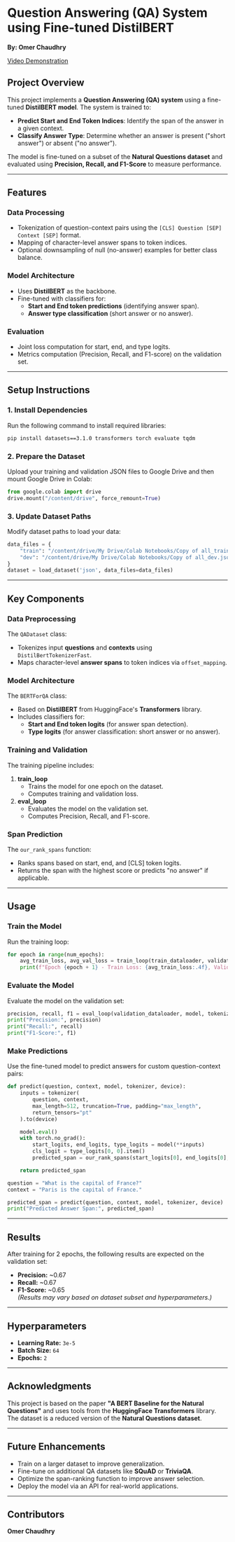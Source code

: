 # **Question Answering (QA) System using Fine-tuned DistilBERT**  
**By: Omer Chaudhry**  

[Video Demonstration](https://drive.google.com/file/d/1Lj1lTMfEGBoUS92mIjuf3nHaozw5KQ9i/view?usp=drive_link)  

## **Project Overview**  
This project implements a **Question Answering (QA) system** using a fine-tuned **DistilBERT model**. The system is trained to:  

- **Predict Start and End Token Indices**: Identify the span of the answer in a given context.  
- **Classify Answer Type**: Determine whether an answer is present ("short answer") or absent ("no answer").  

The model is fine-tuned on a subset of the **Natural Questions dataset** and evaluated using **Precision, Recall, and F1-Score** to measure performance.  

---

## **Features**  
### **Data Processing**  
- Tokenization of question-context pairs using the `[CLS] Question [SEP] Context [SEP]` format.  
- Mapping of character-level answer spans to token indices.  
- Optional downsampling of null (no-answer) examples for better class balance.  

### **Model Architecture**  
- Uses **DistilBERT** as the backbone.  
- Fine-tuned with classifiers for:  
  - **Start and End token predictions** (identifying answer span).  
  - **Answer type classification** (short answer or no answer).  

### **Evaluation**  
- Joint loss computation for start, end, and type logits.  
- Metrics computation (Precision, Recall, and F1-score) on the validation set.  

---

## **Setup Instructions**  

### **1. Install Dependencies**  
Run the following command to install required libraries:  
```bash
pip install datasets==3.1.0 transformers torch evaluate tqdm
```

### **2. Prepare the Dataset**  
Upload your training and validation JSON files to Google Drive and then mount Google Drive in Colab:  
```python
from google.colab import drive
drive.mount("/content/drive", force_remount=True)
```

### **3. Update Dataset Paths**  
Modify dataset paths to load your data:  
```python
data_files = {
    "train": "/content/drive/My Drive/Colab Notebooks/Copy of all_train.json",
    "dev": "/content/drive/My Drive/Colab Notebooks/Copy of all_dev.json"
}
dataset = load_dataset('json', data_files=data_files)
```

---

## **Key Components**  

### **Data Preprocessing**  
The `QADataset` class:  
- Tokenizes input **questions** and **contexts** using `DistilBertTokenizerFast`.  
- Maps character-level **answer spans** to token indices via `offset_mapping`.  

### **Model Architecture**  
The `BERTForQA` class:  
- Based on **DistilBERT** from HuggingFace's **Transformers** library.  
- Includes classifiers for:  
  - **Start and End token logits** (for answer span detection).  
  - **Type logits** (for answer classification: short answer or no answer).  

### **Training and Validation**  
The training pipeline includes:  
1. **train_loop**  
   - Trains the model for one epoch on the dataset.  
   - Computes training and validation loss.  
2. **eval_loop**  
   - Evaluates the model on the validation set.  
   - Computes Precision, Recall, and F1-score.  

### **Span Prediction**  
The `our_rank_spans` function:  
- Ranks spans based on start, end, and [CLS] token logits.  
- Returns the span with the highest score or predicts "no answer" if applicable.  

---

## **Usage**  

### **Train the Model**  
Run the training loop:  
```python
for epoch in range(num_epochs):
    avg_train_loss, avg_val_loss = train_loop(train_dataloader, validation_dataloader, model, optimizer, device)
    print(f"Epoch {epoch + 1} - Train Loss: {avg_train_loss:.4f}, Validation Loss: {avg_val_loss:.4f}")
```

### **Evaluate the Model**  
Evaluate the model on the validation set:  
```python
precision, recall, f1 = eval_loop(validation_dataloader, model, tokenizer, device)
print("Precision:", precision)
print("Recall:", recall)
print("F1-Score:", f1)
```

### **Make Predictions**  
Use the fine-tuned model to predict answers for custom question-context pairs:  
```python
def predict(question, context, model, tokenizer, device):
    inputs = tokenizer(
        question, context,
        max_length=512, truncation=True, padding="max_length",
        return_tensors="pt"
    ).to(device)

    model.eval()
    with torch.no_grad():
        start_logits, end_logits, type_logits = model(**inputs)
        cls_logit = type_logits[0, 0].item()
        predicted_span = our_rank_spans(start_logits[0], end_logits[0], cls_logit)

    return predicted_span

question = "What is the capital of France?"
context = "Paris is the capital of France."

predicted_span = predict(question, context, model, tokenizer, device)
print("Predicted Answer Span:", predicted_span)
```

---

## **Results**  
After training for 2 epochs, the following results are expected on the validation set:  
- **Precision:** ~0.67  
- **Recall:** ~0.67  
- **F1-Score:** ~0.65  
*(Results may vary based on dataset subset and hyperparameters.)*  

---

## **Hyperparameters**  
- **Learning Rate:** `3e-5`  
- **Batch Size:** `64`  
- **Epochs:** `2`  

---

## **Acknowledgments**  
This project is based on the paper **"A BERT Baseline for the Natural Questions"** and uses tools from the **HuggingFace Transformers** library.  
The dataset is a reduced version of the **Natural Questions dataset**.  

---

## **Future Enhancements**  
- Train on a larger dataset to improve generalization.  
- Fine-tune on additional QA datasets like **SQuAD** or **TriviaQA**.  
- Optimize the span-ranking function to improve answer selection.  
- Deploy the model via an API for real-world applications.  

---

## **Contributors**  
**Omer Chaudhry**  

